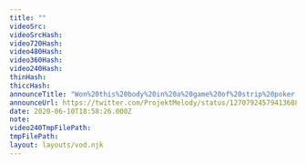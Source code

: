 ```yaml
---
title: ""
videoSrc: 
videoSrcHash: 
video720Hash: 
video480Hash: 
video360Hash: 
video240Hash: 
thinHash: 
thiccHash: 
announceTitle: "Won%20this%20body%20in%20a%20game%20of%20strip%20poker.%20%F0%9F%98%88%20Melware%20is%20back%21%21%21%20HERETIKS%20GLAD"
announceUrl: https://twitter.com/ProjektMelody/status/1270792457941368832
date: 2020-06-10T18:58:26.000Z
note: 
video240TmpFilePath: 
tmpFilePath: 
layout: layouts/vod.njk
---
```

